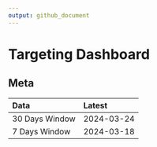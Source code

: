 ```yaml
---
output: github_document
---
```


# Targeting Dashboard



## Meta


|Data           |Latest     |
|:--------------|:----------|
|30 Days Window |2024-03-24 |
|7 Days Window  |2024-03-18 |
